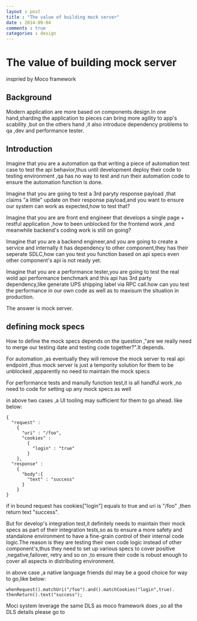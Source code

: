 ```yaml
---
layout : post
title : "The value of building mock server"
date : 2014-09-04
comments : true
categories : design
---
```


The value of building mock server
=====================
inspried by Moco framework

Background
----
Modern application are more based on components design.In one hand,sharding the application 
to pieces can bring more agility to app's scability ,but on the others hand ,it also introduce
dependency problems to qa ,dev and performance tester.

Introduction
----
Imagine that you are a automation qa that writing a piece of automation test case to test the api
behavior,thus until development deploy their code to testing environment ,qa has no way to test 
and run their automation code to ensure the automation function is done.

Imagine that you are going to test a 3rd paryty response payload ,that claims "a little" update on their
response payload,and you want to ensure our system can work as expected,how to test that?

Imagine that you are are front end engineer that develops a single page + 
restful application ,how to been unblocked for the frontend work ,and meanwhile backend's 
coding work is still on going?

Imagine that you are a backend engineer,and you are going to create a service and internally 
it has dependency to other component,they has their seperate SDLC,how can you test you function 
based on api specs even other component's api is not ready yet.

Imagine that you are a performance tester,you are going to test the real wold api performance 
benchmark and this api has 3rd party dependency,like generate UPS shipping label via RPC call.how can you 
test the performance in our own code as well as to maxisum the situation in production.

The answer is mock server.


defining mock specs 
------
How to define the mock specs depends on the question ,"are we really need to merge our testing 
date and testing code together?".It depends.

For automation ,as eventually they will remove the mock server to real api endpoint ,thus mock server 
is just a tempority solution for them to be unblocked ,apparently no need to maintain the mock specs

For performance tests and manully function test,it is all handful work ,no need to code for setting up 
any mock specs as well

in above two cases ,a UI tooling may sufficient for them to go ahead. like below:
```
{
  "request" :
    {
      "uri" : "/foo",
      "cookies" :
        {
          "login" : "true"
        }
    },
  "response" :
    {
      "body":{
        "text" : "success"
      }
    }
}

```
if in bound request has cookies["login"] equals to true and uri is "/foo" ,then return text "success".


But for develop's integration test,it definitely needs to maintain their mock specs as part of 
their integration tests,so as to ensure a more safety and standalone environment to have a fine-grain
control of their internal code logic.The reason is they are testing their own code logic instead of other 
component's,thus they need to set up various specs to cover positive ,negative,failover,
retry and so on ,to ensure their code is robust enough to cover all aspects in distributing environment.

in above case ,a native language friends dsl may be a good choice for way to go,like below:
```
whenRequest().matchUri("/foo").and().matchCookies("login",true).
thenReturn().text("success");

```

Moci system leverage the same DLS as moco framework does ,so all the DLS details please go to 


